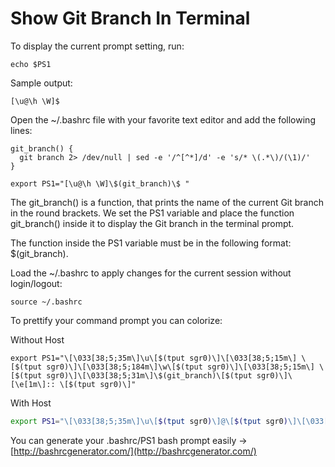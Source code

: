 # Show Git Branch In Terminal

To display the current prompt setting, run:

```shell
echo $PS1
```

Sample output:

```test
[\u@\h \W]$
```

Open the ~/.bashrc file with your favorite text editor and add the following lines:

```shell
git_branch() {
  git branch 2> /dev/null | sed -e '/^[^*]/d' -e 's/* \(.*\)/(\1)/'
}

export PS1="[\u@\h \W]\$(git_branch)\$ "
```
The git_branch() is a function, that prints the name of the current Git branch in the round brackets.
We set the PS1 variable and place the function git_branch() inside it to display the Git branch in the terminal prompt.

The function inside the PS1 variable must be in the following format: \$(git_branch).

Load the ~/.bashrc to apply changes for the current session without login/logout:

```shell
source ~/.bashrc
```

To prettify your command prompt you can colorize:

Without Host

```shell
export PS1="\[\033[38;5;35m\]\u\[$(tput sgr0)\]\[\033[38;5;15m\] \[$(tput sgr0)\]\[\033[38;5;184m\]\w\[$(tput sgr0)\]\[\033[38;5;15m\] \[$(tput sgr0)\]\[\033[38;5;31m\]\$(git_branch)\[$(tput sgr0)\]\[\e[1m\]:: \[$(tput sgr0)\]"
```

With Host

```bash
export PS1="\[\033[38;5;35m\]\u\[$(tput sgr0)\]@\[$(tput sgr0)\]\[\033[38;5;35m\]\h\[$(tput sgr0)\]\[\033[38;5;15m\] \[$(tput sgr0)\]\[\033[38;5;184m\]\w\[$(tput sgr0)\]\[\033[38;5;15m\] \[$(tput sgr0)\]\[\033[38;5;31m\]\$(git_branch)\[$(tput sgr0)\]\[\e[1m\]:: \[$(tput sgr0)\]"
```


You can generate your .bashrc/PS1 bash prompt easily -> [http://bashrcgenerator.com/](http://bashrcgenerator.com/)

 

